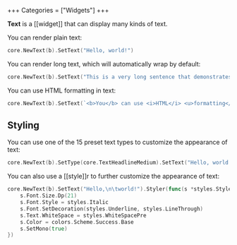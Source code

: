 +++
Categories = ["Widgets"]
+++

**Text** is a [[widget]] that can display many kinds of text.

You can render plain text:

```Go
core.NewText(b).SetText("Hello, world!")
```

You can render long text, which will automatically wrap by default:

```Go
core.NewText(b).SetText("This is a very long sentence that demonstrates how text content will overflow onto multiple lines when the size of the text exceeds the size of its surrounding container; text widgets are customizable widget that Cogent Core provides, allowing you to display many kinds of text")
```

You can use HTML formatting in text:

```Go
core.NewText(b).SetText(`<b>You</b> can use <i>HTML</i> <u>formatting</u> inside of <b><i><u>Cogent Core</u></i></b> text, including <span style="color:red;background-color:yellow">custom styling</span> and <a href="https://example.com">links</a>`)
```

## Styling

You can use one of the 15 preset text types to customize the appearance of text:

```Go
core.NewText(b).SetType(core.TextHeadlineMedium).SetText("Hello, world!")
```

You can also use a [[style]]r to further customize the appearance of text:

```Go
core.NewText(b).SetText("Hello,\n\tworld!").Styler(func(s *styles.Style) {
    s.Font.Size.Dp(21)
    s.Font.Style = styles.Italic
    s.Font.SetDecoration(styles.Underline, styles.LineThrough)
    s.Text.WhiteSpace = styles.WhiteSpacePre
    s.Color = colors.Scheme.Success.Base
    s.SetMono(true)
})
```
